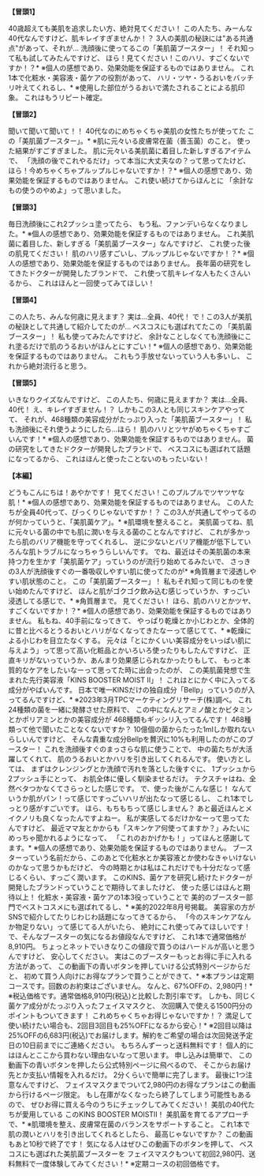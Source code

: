 **【冒頭1】**

40歳超えても美肌を追求したい方、絶対見てください！
この人たち、みーんな40代なんですけど、肌キレイすぎませんか！？
3人の美肌の秘訣には"ある共通点"があって、それが…
洗顔後に使ってるこの「美肌菌ブースター」！
それ知って私も試してみたんですけど、
ほら！見てください！このハリ、すごくないですか！？*
※個人の感想であり、効果効能を保証するものではありません。
これ1本で化粧水・美容液・菌ケアの役割があって、
ハリ・ツヤ・うるおいをバッチリ叶えてくれるし、*
※使用した部位がうるおいで満たされることによる肌印象。
これはもうリピート確定。

**【冒頭2】**

聞いて聞いて聞いて！！
40代なのにめちゃくちゃ美肌の女性たちが使ってた
この「美肌菌ブースター」。*
※肌に元々いる皮膚常在菌（善玉菌）のこと。
使った結果がすごすぎました。
肌に元々いる美肌菌に着目した新しすぎるアイテムで、
「洗顔の後でこれやるだけ」って本当に大丈夫なの？って思ってたけど、
ほら！今めちゃくちゃプルップルじゃないですか！？*
※個人の感想であり、効果効能を保証するものではありません。
これ使い続けてからほんとに
「余計なもの使うのやめよ」って思いました。

**【冒頭3】**

毎日洗顔後にこれ2プッシュ塗ってたら、
もう私、ファンデいらなくなりました。*
※個人の感想であり、効果効能を保証するものではありません。
これ美肌菌に着目した、新しすぎる「美肌菌ブースター」なんですけど、
これ使った後の肌見てください！
肌のハリ感すごいし、プルップルじゃないですか！？*
※個人の感想であり、効果効能を保証するものではありません。
長年菌の研究をしてきたドクターが開発したブランドで、
これ使って肌キレイな人もたくさんいるから、
これはほんと一回使ってみてほしい！

**【冒頭4】**

この人たち、みんな何歳に見えます？
実は…全員、40代！
で！この3人が美肌の秘訣として共通して紹介してたのが…
ベスコスにも選ばれてたこの
「美肌菌ブースター」！
私も使ってみたんですけど、
余計なことしなくても洗顔後にこれ塗るだけで肌のうるおいがほんとにすごい！*
※個人の感想であり、効果効能を保証するものではありません。
これもう手放せないっていう人も多いし、
これから絶対流行ると思う。

**【冒頭5】**

いきなりクイズなんですけど、
この人たち、何歳に見えますか？
実は…全員、40代！
え、キレイすぎません！？
しかもこの3人とも同じスキンケアやってて、
それが、468種類の美容成分がたっぷり入った「美肌菌ブースター」！
私も洗顔後にそれ使うようにしたら…ほら！
肌のハリとツヤがめちゃくちゃすごいんです！*
※個人の感想であり、効果効能を保証するものではありません。
菌の研究をしてきたドクターが開発したブランドで、
ベスコスにも選ばれて話題になってるから、
これはほんと使ったことないのもったいない！

**【本編】**

どうもこんにちは！あやかです！
見てください！このプルプルでツヤツヤな肌！*
※個人の感想であり、効果効能を保証するものではありません。
この人たちが全員40代って、びっくりじゃないですか！？
この3人が共通してやってるのが何かっていうと、「美肌菌ケア」。*
※肌環境を整えること。
美肌菌ってね、肌に元々いる菌の中でも肌に潤いを与える菌のことなんですけど、
これが多かったら肌のバリア機能を守ってくれるし、
逆に少ないとバリア機能が低下していろんな肌トラブルになっちゃうらしいんです。
でね、最近はその美肌菌の本来持つ力を生かす「美肌菌ケア」っていうのが流行り始めてるみたいで、
さっきの3人が洗顔後すぐの一番吸収しやすい肌に使ってたのが*
※角質層まで浸透しやすい肌状態のこと。
この「美肌菌ブースター」！
私もそれ知って同じものを使い始めたんですけど、
ほんと肌がゴクゴク飲み込む感じっていうか、すっごい浸透してる感じで、*
※角質層まで。
見てください！
ほら、肌のハリとかツヤ、すごくないですか！？*
※個人の感想であり、効果効能を保証するものではありません。
私もね、40手前になってきて、
やっぱり乾燥とか小じわとか、全体的に昔と比べるとうるおいとハリがなくなってきたなーって感じてて、*
※乾燥による小じわを目立たなくする。
元々は「とにかくいい美容成分をいっぱい肌に与えよう」って思って高い化粧品とかいろいろ使ったりもしたんですけど、
正直キリがないっていうか、あんまり効果感じられなかったりもして、
もっと本質的なケアをしたいなーって思ってた時に出会ったのが、
この美肌菌発想で生まれた先行美容液「KINS BOOSTER MOIST Ⅱ」！
これはとにかく中に入ってる成分がやばいんです。
日本で唯一KINSだけの独自成分「Bellp」っていうのが入ってるんですけど、*
※2023年3月TPCマーケティングリサーチ(株)調べ。
これ24種類の菌を一緒に発酵させた原料で、
この中になんとアミノ酸とかビタミンとかポリアミンとかの美容成分が
468種類もギッシリ入ってるんです！
468種類って他で聞いたことなくないですか？
10億個の菌からたった1mlしか取れないらしいんですけど、
そんな貴重な成分Bellpを贅沢に10%も利用したのがこのブースター！
これを洗顔後すぐのまっさらな肌に使うことで、
中の菌たちが大活躍してくれて、
肌のうるおいとかハリを引き出してくれるんです。
使い方としては、
まずはクレンジングとか洗顔で汚れを落とした後すぐに、
1プッシュから2プッシュ手にとって、
お肌全体に優しく馴染ませるだけ。
テクスチャはね、全然ベタつかなくてさらっとした感じです。
で、使った後がこんな感じ！
なんていうか肌がパン！って感じですっごいハリが出たなって感じるし、
これ1本でしっとり感がすごいです。
ほら、もちもちって感じしません？
あと最近ほんとメイクノリも良くなったんですよねー。
私が実感してるだけかなーって思ってたんですけど、
最近ママ友とかからも「スキンケア何使ってますか？」みたいにめっちゃ聞かれるようになって、
「これのおかげかも！」ってほんと感謝してます。*
※個人の感想であり、効果効能を保証するものではありません。
ブースターっていう名前だから、このあとで化粧水とか美容液とか使わなきゃいけないのかなって思うかもだけど、
今の時期とかは私はこれだけでも十分だなって感じるくらい、すっごく潤います。
このKINS、菌ケアを研究し続けたドクターが開発したブランドっていうことで期待してましたけど、
使った感じはほんと期待以上！
化粧水・美容液・菌ケアの1本3役っていうことで
美的のブースター部門でベストコスメにも選ばれてるし、*
※美的2022年8月号掲載。
美容家の方がSNSで紹介してたりじわじわ話題になってきてるから、
「今のスキンケアなんか物足りない」って感じてる人がいたら、
絶対にこれ使ってみてほしいです！
で、そんなブースターの気になるお値段なんですけど、
これ1本で通常価格が8,910円。
ちょっとネットでいきなりこの値段で買うのはハードルが高いと思うんですけど、
安心してください。
実はこのブースターもっとお得に手に入れる方法があって、
この動画下の青いボタンを押していける公式特別ページからだと、
初めて買う人向けにお得なプランで買うことができて、*
※本プランは定期コースです。回数のお約束はございません。
なんと、67%OFFの、2,980円！*
※税込価格です。通常価格8,910円(税込)と比較した割引率です。
しかも、同じく菌ケア成分がたっぷり入ったフェイスマスクと、
次回購入で使える1500円分のポイントもついてきます！
これめちゃくちゃお得じゃないですか！？
満足して使い続けたい場合も、2回目3回目も25%OFFになるから安心！*
※2回目以降は25%OFFの6,683円(税込)でお届けします。解約をご希望の場合は次回発送予定日の10日前までにご連絡ください。
もちろんずーっと送料無料です！
個人的にはほんとここから買わない理由ないなって思います。
申し込みは簡単で、
この動画下の青いボタンを押したら公式特別ページに飛べるので、
そこからお届け先とか支払い情報を入れるだけ。
2分くらいで簡単に完了します。
最後に1つ注意なんですけど、
フェイスマスクまでついて2,980円のお得なプランはこの動画から行けるページ限定。
もし在庫がなくなったら終了してしまう可能性もあるので、
ぜひお得に買える今のうちにチェックしてみてください！
美肌の40代たちが愛用している
このKINS BOOSTER MOISTⅡ！
美肌菌を育てるアプローチで、*
※肌環境を整え、皮膚常在菌のバランスをサポートすること。
これ1本で肌の潤いとハリを引き出してくれるとしたら、
最高じゃないですか？
この動画もあと10秒で終了です！
気になる人はぜひこの動画下のボタンを押して、
ベスコスにも選ばれた美肌菌ブースターを
フェイスマスクもついて初回2,980円、送料無料で一度体験してみてください！*
※定期コースの初回価格です。